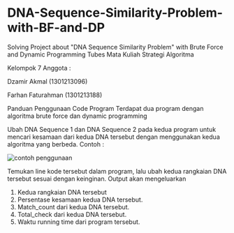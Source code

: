 # DNA-Sequence-Similarity-Problem-with-BF-and-DP
Solving Project about "DNA Sequence Similarity Problem" with Brute Force and Dynamic Programming
Tubes Mata Kuliah Strategi Algoritma

Kelompok 7
Anggota : 

Dzamir Akmal (1301213096)

Farhan Faturahman (1301213188)

Panduan Penggunaan Code Program
Terdapat dua program dengan algoritma brute force dan dynamic programming

Ubah DNA Sequence 1 dan DNA Sequence 2 pada kedua program untuk mencari kesamaan dari kedua DNA tersebut dengan menggunakan kedua algoritma yang berbeda.
Contoh : 

![contoh penggunaan](https://github.com/Faeyns/DNA-Sequence-Similarity-Problem-with-BF-and-DP/assets/107524460/d0186a29-3d6d-4242-acc9-fa1a9a0d73b5)

Temukan line kode tersebut dalam program, lalu ubah kedua rangkaian DNA tersebut sesuai dengan keinginan.
Output akan mengeluarkan
1. Kedua rangkaian DNA tersebut
2. Persentase kesamaan kedua DNA tersebut.
3. Match_count dari kedua DNA tersebut.
4. Total_check dari kedua DNA tersebut.
5. Waktu running time dari program tersebut.
